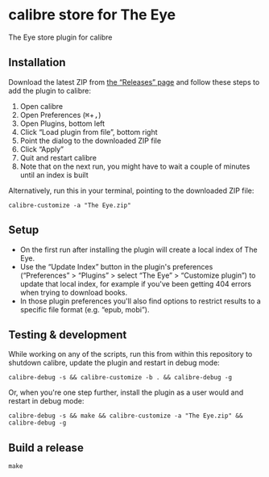 # calibre store for The Eye

The Eye store plugin for calibre

## Installation

Download the latest ZIP from [the “Releases” page](https://github.com/harmtemolder/calibre-store-the-eye/releases) and follow these steps to add the plugin to calibre:

1. Open calibre
1. Open Preferences (<kbd>⌘</kbd>+<kbd>,</kbd>)
1. Open Plugins, bottom left
1. Click “Load plugin from file”, bottom right
1. Point the dialog to the downloaded ZIP file
1. Click “Apply”
1. Quit and restart calibre
1. Note that on the next run, you might have to wait a couple of minutes until an index is built

Alternatively, run this in your terminal, pointing to the downloaded ZIP file:

```shell
calibre-customize -a "The Eye.zip"
```

## Setup

* On the first run after installing the plugin will create a local index of The Eye.
* Use the “Update Index” button in the plugin's preferences (“Preferences” > “Plugins” > select “The Eye” > “Customize plugin”) to update that local index, for example if you've been getting 404 errors when trying to download books.
* In those plugin preferences you'll also find options to restrict results to a specific file format (e.g. “epub, mobi”).

## Testing & development

While working on any of the scripts, run this from within this repository to shutdown calibre, update the plugin and restart in debug mode:

```shell
calibre-debug -s && calibre-customize -b . && calibre-debug -g
```

Or, when you're one step further, install the plugin as a user would and restart in debug mode:

```shell
calibre-debug -s && make && calibre-customize -a "The Eye.zip" && calibre-debug -g
```

## Build a release

```shell
make
```
